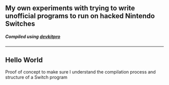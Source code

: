 ## My own experiments with trying to write unofficial programs to run on hacked Nintendo Switches
##### Compiled using [devkitpro](https://devkitpro.org/)
------

## Hello World
Proof of concept to make sure I understand the compilation process and structure of a Switch program
